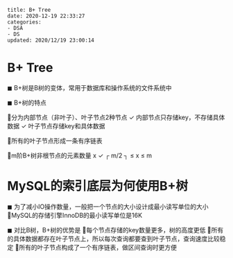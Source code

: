 ```
title: B+ Tree
date: 2020-12-19 22:33:27
categories:
- DSA
- DS
updated: 2020/12/19 23:00:14
```

# B+ Tree

◼ B+树是B树的变体，常用于数据库和操作系统的文件系统中

◼ B+树的特点

分为内部节点（非叶子）、叶子节点2种节点
✓ 内部节点只存储key，不存储具体数据
✓ 叶子节点存储key和具体数据

所有的叶子节点形成一条有序链表

m阶B+树非根节点的元素数量 x
✓ ┌ m/2 ┐ ≤ x ≤ m

# MySQL的索引底层为何使用B+树

◼ 为了减小IO操作数量，一般把一个节点的大小设计成最小读写单位的大小
MySQL的存储引擎InnoDB的最小读写单位是16K

◼ 对比B树，B+树的优势是
每个节点存储的key数量更多，树的高度更低
所有的具体数据都存在叶子节点上，所以每次查询都要查到叶子节点，查询速度比较稳定
所有的叶子节点构成了一个有序链表，做区间查询时更方便